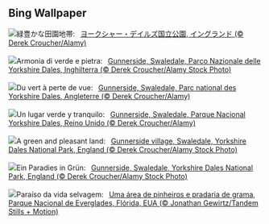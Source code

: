 ## Bing Wallpaper
![](https://www.bing.com/th?id=OHR.YorkshireDalesNP_JA-JP2753526222_UHD.jpg&w=1000)緑豊かな田園地帯:&nbsp;&ensp;[ヨークシャー・デイルズ国立公園, イングランド (© Derek Croucher/Alamy)](https://www.bing.com/th?id=OHR.YorkshireDalesNP_JA-JP2753526222_UHD.jpg)
<br><br/>
![](https://www.bing.com/th?id=OHR.YorkshireDalesNP_IT-IT9821537287_UHD.jpg&w=1000)Armonia di verde e pietra:&nbsp;&ensp;[Gunnerside, Swaledale, Parco Nazionale delle Yorkshire Dales, Inghilterra (© Derek Croucher/Alamy Stock Photo)](https://www.bing.com/th?id=OHR.YorkshireDalesNP_IT-IT9821537287_UHD.jpg)
<br><br/>
![](https://www.bing.com/th?id=OHR.YorkshireDalesNP_FR-FR1030266814_UHD.jpg&w=1000)Du vert à perte de vue:&nbsp;&ensp;[Gunnerside, Swaledale, Parc national des Yorkshire Dales, Angleterre (© Derek Croucher/Alamy)](https://www.bing.com/th?id=OHR.YorkshireDalesNP_FR-FR1030266814_UHD.jpg)
<br><br/>
![](https://www.bing.com/th?id=OHR.YorkshireDalesNP_ES-ES3243650071_UHD.jpg&w=1000)Un lugar verde y tranquilo:&nbsp;&ensp;[Gunnerside, Swaledale, Parque Nacional Yorkshire Dales, Reino Unido (© Derek Croucher/Alamy)](https://www.bing.com/th?id=OHR.YorkshireDalesNP_ES-ES3243650071_UHD.jpg)
<br><br/>
![](https://www.bing.com/th?id=OHR.YorkshireDalesNP_EN-GB7625460348_UHD.jpg&w=1000)A green and pleasant land:&nbsp;&ensp;[Gunnerside village, Swaledale, Yorkshire Dales National Park, England (© Derek Croucher/Alamy Stock Photo)](https://www.bing.com/th?id=OHR.YorkshireDalesNP_EN-GB7625460348_UHD.jpg)
<br><br/>
![](https://www.bing.com/th?id=OHR.YorkshireDalesNP_DE-DE2262987650_UHD.jpg&w=1000)Ein Paradies in Grün:&nbsp;&ensp;[Gunnerside, Swaledale, Yorkshire Dales National Park, England (© Derek Croucher/Alamy Stock Photo)](https://www.bing.com/th?id=OHR.YorkshireDalesNP_DE-DE2262987650_UHD.jpg)
<br><br/>
![](https://www.bing.com/th?id=OHR.Everglades90th_PT-BR0782569600_UHD.jpg&w=1000)Paraíso da vida selvagem:&nbsp;&ensp;[Uma área de pinheiros e pradaria de grama, Parque Nacional de Everglades, Flórida, EUA (© Jonathan Gewirtz/Tandem Stills + Motion)](https://www.bing.com/th?id=OHR.Everglades90th_PT-BR0782569600_UHD.jpg)
<br><br/>
